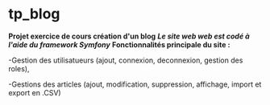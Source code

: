 # tp_blog
**Projet exercice de cours création d'un blog**
***Le site web web est codé à l'aide du framework Symfony***
****Fonctionnalités principale du site :****

-Gestion des utilisatueurs (ajout, connexion, deconnexion, gestion des roles),

-Gestions des articles (ajout, modification, suppression, affichage, import et export en .CSV)

